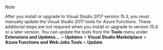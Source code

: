 >[!NOTE]  
>After you install or upgrade to Visual Studio 2017 version 15.3, you must manually update the Visual Studio 2017 tools for Azure Functions. These additional steps are not required when you install or upgrade to version 15.4 or a later version. You can update the tools from the **Tools** menu under **Extensions and Updates...** > **Updates** > **Visual Studio Marketplace** > **Azure Functions and Web Jobs Tools** > **Update**. 